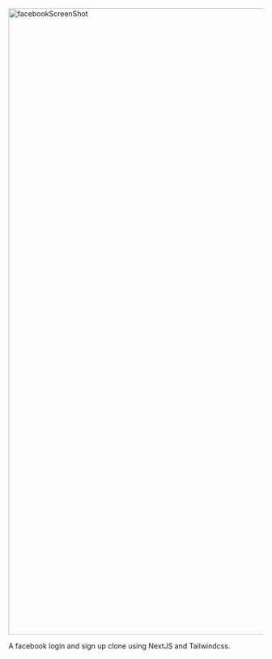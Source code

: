 <img width="1236" alt="facebookScreenShot" src="https://github.com/superxp360/facebook-login/assets/125215449/acbab976-695d-4d10-a5e4-f2679534a968">


A facebook login and sign up clone using NextJS and Tailwindcss.

